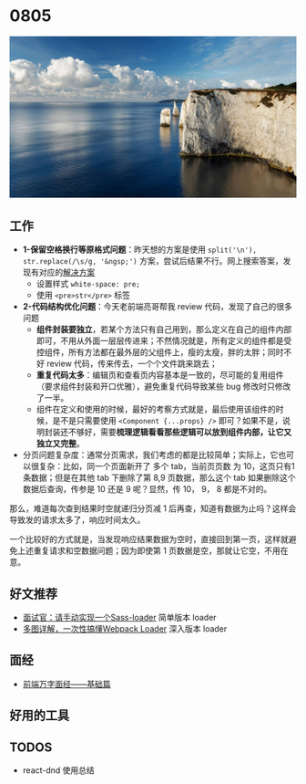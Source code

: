 
# 0805

![](./bg-imgs/0805.jpg)

## 工作

- **1-保留空格换行等原格式问题**：昨天想的方案是使用 `split('\n'), str.replace(/\s/g, '&ngsp;')` 方案，尝试后结果不行。网上搜索答案，发现有对应的[解决方案](https://www.cnblogs.com/niyan/p/14144889.html?ivk_sa=1024320u)
  - 设置样式 `white-space: pre;`
  - 使用 `<pre>str</pre>` 标签
- **2-代码结构优化问题**：今天老前端亮哥帮我 review 代码，发现了自己的很多问题
  - **组件封装要独立**，若某个方法只有自己用到，那么定义在自己的组件内部即可，不用从外面一层层传进来；不然情况就是，所有定义的组件都是受控组件，所有方法都在最外层的父组件上，瘦的太瘦，胖的太胖；同时不好 review 代码，传来传去，一个个文件跳来跳去；
  - **重复代码太多**：编辑页和查看页内容基本是一致的，尽可能的复用组件（要求组件封装和开口优雅），避免重复代码导致某些 bug 修改时只修改了一半。
  - 组件在定义和使用的时候，最好的考察方式就是，最后使用该组件的时候，是不是只需要使用 `<Component {...props} />` 即可？如果不是，说明封装还不够好，需要**梳理逻辑看看那些逻辑可以放到组件内部，让它又独立又完整**。
- 分页问题复杂度：通常分页需求，我们考虑的都是比较简单；实际上，它也可以很复杂：比如，同一个页面新开了 多个 tab，当前页页数 为 10，这页只有1条数据；但是在其他 tab 下删除了第 8,9 页数据，那么这个 tab 如果删除这个数据后查询，传参是 10 还是 9 呢？显然，传 10， 9， 8 都是不对的。

那么，难道每次查到结果时空就递归分页减 1 后再查，知道有数据为止吗？这样会导致发的请求太多了，响应时间太久。

一个比较好的方式就是，当发现响应结果数据为空时，直接回到第一页，这样就避免上述重复请求和空数据问题；因为即使第 1 页数据是空，那就让它空，不用在意。



## 好文推荐

- [面试官：请手动实现一个Sass-loader](https://juejin.cn/post/6989461400535973896) 简单版本 loader
- [多图详解，一次性搞懂Webpack Loader](https://juejin.cn/post/6992754161221632030) 深入版本 loader

## 面经

- [前端万字面经——基础篇](https://juejin.cn/post/6992767550543265829)

## 好用的工具

## TODOS

- react-dnd 使用总结